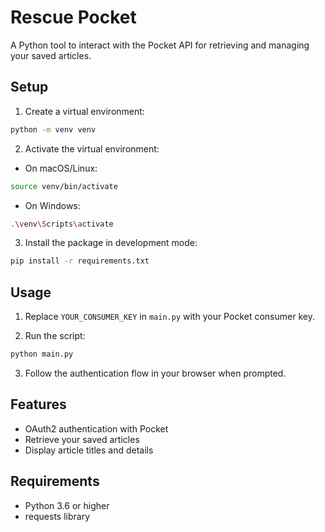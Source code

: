 # Rescue Pocket

A Python tool to interact with the Pocket API for retrieving and managing your saved articles.

## Setup

1. Create a virtual environment:
```bash
python -m venv venv
```

2. Activate the virtual environment:
- On macOS/Linux:
```bash
source venv/bin/activate
```
- On Windows:
```bash
.\venv\Scripts\activate
```

3. Install the package in development mode:
```bash
pip install -r requirements.txt
```

## Usage

1. Replace `YOUR_CONSUMER_KEY` in `main.py` with your Pocket consumer key.

2. Run the script:
```bash
python main.py
```

3. Follow the authentication flow in your browser when prompted.

## Features

- OAuth2 authentication with Pocket
- Retrieve your saved articles
- Display article titles and details

## Requirements

- Python 3.6 or higher
- requests library
